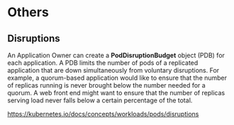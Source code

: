 # Others

## Disruptions

An Application Owner can create a **PodDisruptionBudget** object (PDB) for each application. A PDB limits the number of pods of a replicated application that are down simultaneously from voluntary disruptions. For example, a quorum-based application would like to ensure that the number of replicas running is never brought below the number needed for a quorum. A web front end might want to ensure that the number of replicas serving load never falls below a certain percentage of the total.

https://kubernetes.io/docs/concepts/workloads/pods/disruptions
